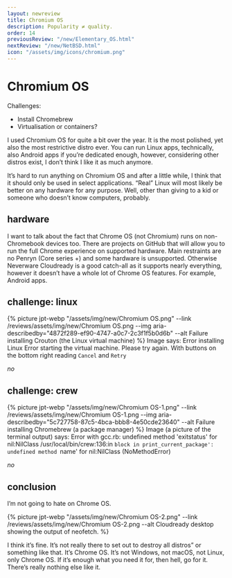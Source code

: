 ```yaml
---
layout: newreview
title: Chromium OS
description: Popularity ≠ quality.
order: 14
previousReview: "/new/Elementary_OS.html"
nextReview: "/new/NetBSD.html"
icon: "/assets/img/icons/chromium.png"
---
```


# Chromium OS

Challenges:

- Install Chromebrew
- Virtualisation or containers?

I used Chromium OS for quite a bit over the year. It is the most polished, yet also the most restrictive distro ever. You can run Linux apps, technically, also Android apps if you’re dedicated enough, however, considering other distros exist, I don’t think I like it as much anymore.

It’s hard to run anything on Chromium OS and after a little while, I think that it should only be used in select applications. “Real” Linux will most likely be better on any hardware for any purpose. Well, other than giving to a kid or someone who doesn’t know computers, probably.

## hardware

I want to talk about the fact that Chrome OS (not Chromium) runs on non-Chromebook devices too. There are projects on GitHub that will allow you to run the full Chrome experience on supported hardware. Main restraints are no Penryn (Core series +) and some hardware is unsupported. Otherwise Neverware Cloudready is a good catch-all as it supports nearly everything, however it doesn’t have a whole lot of Chrome OS features. For example, Android apps.

## challenge: linux

{% picture jpt-webp "/assets/img/new/Chromium OS.png" --link /reviews/assets/img/new/Chromium OS.png --img aria-describedby="4872f289-ef90-4747-a0c7-2c3f1f5b0d6b" --alt Failure installing Crouton (the Linux virtual machine) %}
<description class="hidden" id="4872f289-ef90-4747-a0c7-2c3f1f5b0d6b">
Image says:
Error installing Linux
Error starting the virtual machine. Please try again.
With buttons on the bottom right reading `Cancel` and `Retry`
</description>

_no_

## challenge: crew

{% picture jpt-webp "/assets/img/new/Chromium OS-1.png" --link /reviews/assets/img/new/Chromium OS-1.png --img aria-describedby="5c727758-87c5-4bca-bbb8-4e50cde23640" --alt Failure installing Chromebrew (a package manager) %}
<description class="hidden" id="5c727758-87c5-4bca-bbb8-4e50cde23640">
Image (a picture of the terminal output) says:
Error with gcc.rb: undefined method 'exitstatus' for nil:NilClass
/usr/local/bin/crew:136:in `block in print_current_package': undefined method `name' for nil:NilClass (NoMethodError)
</description>

_no_

## conclusion

I’m not going to hate on Chrome OS.

{% picture jpt-webp "/assets/img/new/Chromium OS-2.png" --link /reviews/assets/img/new/Chromium OS-2.png --alt Cloudready desktop showing the output of neofetch. %}

I think it’s fine. It’s not really there to set out to destroy all distros” or something like that. It’s Chrome OS. It’s not Windows, not macOS, not Linux, only Chrome OS. If it’s enough what you need it for, then hell, go for it. There’s really nothing else like it.
